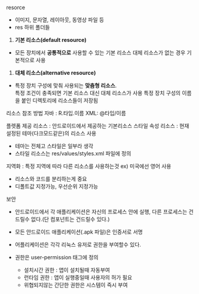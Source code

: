 resorce 
- 이미지, 문자열, 레이아웃, 동영상 파일 등
- res 하위 폴더들

 1. **기본 리소스(default resource)**
- 
    모든 장치에서 **공통적으로** 사용할 수 있는 기본 리소스
    대체 리소스가 없는 경우 기본적으로 사용
    
 1. **대체 리소스(alternative resource)**
- 
    특정 장치 구성에 맞춰 사용되는 **맞춤형 리소스**.  
    특정 조건이 충족되면 기본 리소스 대신 대체 리소스가 사용
    특정 장치 구성의 이름을 붙인 디렉토리에 리소스들이 저장됨

리소스 참조 방법
자바 : R.타입.이름
XML: @타입/이름

플렛폼 제공 리소스 : 안드로이드에서 제공하는 기본리소스
스타일 속성 리소스 : 현재 설정된 테마(다크모드같은)의 리소스 사용
- 테마는 전체고 스타일은 일부라 생각
- 스타일 리소스는 res/values/styles.xml 파일에 정의

지역화 : 특정 지역에 따라 다른 리소스를 사용하는것 
ex) 미국에선 영어 사용
- 리소스와 코드를 분리하는게 중요
- 디폴트값 지정가능, 우선순위 지정가능


보안
- 안드로이드에서 각 애플리케이션은 자신의 프로세스 안에 실행, 다른 프로세스는 건드릴수 없다.(단 컴포넌트는 건드릴수 있다.)


- 모든 안드로이드 애플리케이션(.apk 파일)은 인증서로 서명
- 어플리케이션은 각각 리눅스 유저로 권한을 부여할수 있다.
- 권한은 user-permission 태그에 정의
  -  설치시간 권한 : 앱이 설치될때 자동부여
  -  런타임 권한 : 앱이 실행중일때 사용자의 허가 필요
  -  위협되지않는 간단한 권한은 시스템이 즉시 부여
